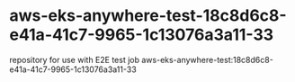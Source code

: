 # aws-eks-anywhere-test-18c8d6c8-e41a-41c7-9965-1c13076a3a11-33
repository for use with E2E test job aws-eks-anywhere-test:18c8d6c8-e41a-41c7-9965-1c13076a3a11-33
